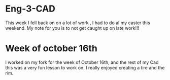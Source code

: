 # Eng-3-CAD
This week I fell back on on a lot of work , I had to do al my caster this weekend. My note for you is to not get caught up on late work!!!
# Week of october 16th
I worked on my fork for the week of October 16th, and the rest of my Cad this was a very fun lesson to work on. I really enjoyed creating a tire and the rim.
